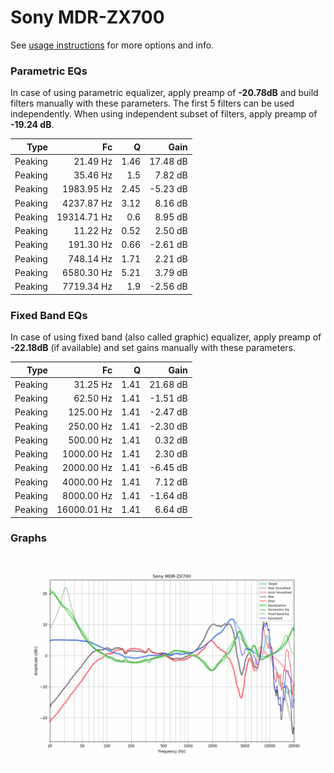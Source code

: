 # Sony MDR-ZX700
See [usage instructions](https://github.com/jaakkopasanen/AutoEq#usage) for more options and info.

### Parametric EQs
In case of using parametric equalizer, apply preamp of **-20.78dB** and build filters manually
with these parameters. The first 5 filters can be used independently.
When using independent subset of filters, apply preamp of **-19.24 dB**.

| Type    | Fc          |    Q | Gain     |
|--------:|------------:|-----:|---------:|
| Peaking | 21.49 Hz    | 1.46 | 17.48 dB |
| Peaking | 35.46 Hz    | 1.5  | 7.82 dB  |
| Peaking | 1983.95 Hz  | 2.45 | -5.23 dB |
| Peaking | 4237.87 Hz  | 3.12 | 8.16 dB  |
| Peaking | 19314.71 Hz | 0.6  | 8.95 dB  |
| Peaking | 11.22 Hz    | 0.52 | 2.50 dB  |
| Peaking | 191.30 Hz   | 0.66 | -2.61 dB |
| Peaking | 748.14 Hz   | 1.71 | 2.21 dB  |
| Peaking | 6580.30 Hz  | 5.21 | 3.79 dB  |
| Peaking | 7719.34 Hz  | 1.9  | -2.56 dB |

### Fixed Band EQs
In case of using fixed band (also called graphic) equalizer, apply preamp of **-22.18dB**
(if available) and set gains manually with these parameters.

| Type    | Fc          |    Q | Gain     |
|--------:|------------:|-----:|---------:|
| Peaking | 31.25 Hz    | 1.41 | 21.68 dB |
| Peaking | 62.50 Hz    | 1.41 | -1.51 dB |
| Peaking | 125.00 Hz   | 1.41 | -2.47 dB |
| Peaking | 250.00 Hz   | 1.41 | -2.30 dB |
| Peaking | 500.00 Hz   | 1.41 | 0.32 dB  |
| Peaking | 1000.00 Hz  | 1.41 | 2.30 dB  |
| Peaking | 2000.00 Hz  | 1.41 | -6.45 dB |
| Peaking | 4000.00 Hz  | 1.41 | 7.12 dB  |
| Peaking | 8000.00 Hz  | 1.41 | -1.64 dB |
| Peaking | 16000.01 Hz | 1.41 | 6.64 dB  |

### Graphs
![](./Sony%20MDR-ZX700.png)